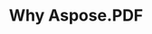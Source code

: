 ---
title: Why Aspose.PDF
linktitle: Why Aspose.PDF
type: docs
weight: 10
url: /cpp/why-aspose-pdf/
description: 다음 섹션에서는 사용자가 문서 작업을 위해 C++용 Aspose.PDF를 선택하는 이유를 설명합니다.
lastmod: "2024-03-05"
sitemap:
    changefreq: "weekly"
    priority: 0.7
---